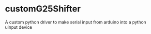 # customG25Shifter

A custom python driver to make serial input from arduino into a python uinput device
